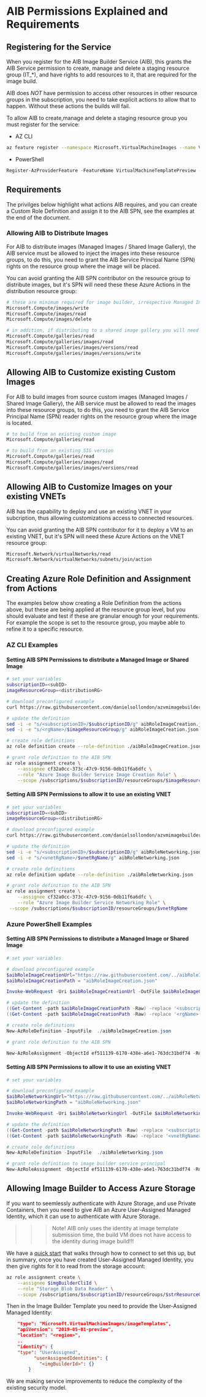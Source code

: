 # AIB Permissions Explained and Requirements
## Registering for the Service
When you register for the AIB Image Builder Service (AIB), this grants the AIB Service permission to create, manage and delete a staging resource group (IT_*), and have rights to add resources to it, that are required for the image build. 

AIB does *NOT* have permission to access other resources in other resource groups in the subscription, you need to take explicit actions to allow that to happen. Without these actions the builds will fail.

To allow AIB to create,manage and delete a staging resource group you must register for the service:
* AZ CLI
```bash
az feature register --namespace Microsoft.VirtualMachineImages --name VirtualMachineTemplatePreview
```
* PowerShell
```PowerShell
Register-AzProviderFeature -FeatureName VirtualMachineTemplatePreview -ProviderNamespace Microsoft.VirtualMachineImages
```

## Requirements
The privilges below highlight what actions AIB requires, and you can create a Custom Role Definition and assign it to the AIB SPN, see the examples at the end of the document.

### Allowing AIB to Distribute Images
For AIB to distribute images (Managed Images / Shared Image Gallery), the AIB service must be allowed to inject the images into these resource groups, to do this, you need to grant the AIB Service Principal Name (SPN) rights on the resource group where the image will be placed. 

You can avoid granting the AIB SPN contributor on the resource group to distribute images, but it's SPN will need these these Azure Actions in the distribution resource group:

```bash
# these are minimum required for image builder, irrespective Managed Images \ Shared Image Gallery
Microsoft.Compute/images/write
Microsoft.Compute/images/read
Microsoft.Compute/images/delete

# in addition, if distributing to a shared image gallery you will need these:
Microsoft.Compute/galleries/read
Microsoft.Compute/galleries/images/read
Microsoft.Compute/galleries/images/versions/read
Microsoft.Compute/galleries/images/versions/write
```

## Allowing AIB to Customize existing Custom Images
For AIB to build images from source custom images (Managed Images / Shared Image Gallery), the AIB service must be allowed to read the images into these resource groups, to do this, you need to grant the AIB Service Principal Name (SPN) reader rights on the resource group where the image is located. 

```bash
# to build from an existing custom image
Microsoft.Compute/galleries/read

# to build from an existing SIG version
Microsoft.Compute/galleries/read
Microsoft.Compute/galleries/images/read
Microsoft.Compute/galleries/images/versions/read
```

## Allowing AIB to Customize Images on your existing VNETs
AIB has the capability to deploy and use an existing VNET in your subcription, thus allowing customizations access to connected resources. 

You can avoid granting the AIB SPN contributor for it to deploy a VM to an existing VNET, but it's SPN will need these Azure Actions on the VNET resource group:

```bash
Microsoft.Network/virtualNetworks/read
Microsoft.Network/virtualNetworks/subnets/join/action
```

## Creating Azure Role Definition and Assignment from Actions
The examples below show creating a Role Definition from the actions above, but these are being applied at the resource group level, but you should evaluate and test if these are granular enough for your requirements. For example the scope is set to the resource group, you maybe able to refine it to a specific resource.

### AZ CLI Examples
#### Setting AIB SPN Permissions to distribute a Managed Image or Shared Image 
```bash
# set your variables
subscriptionID=<subID>
imageResourceGroup=<distributionRG>

# download preconfigured example
curl https://raw.githubusercontent.com/danielsollondon/azvmimagebuilder/master/solutions/12_Creating_AIB_Security_Roles/aibRoleImageCreation.json -o aibRoleImageCreation.json

# update the definition
sed -i -e "s/<subscriptionID>/$subscriptionID/g" aibRoleImageCreation.json
sed -i -e "s/<rgName>/$imageResourceGroup/g" aibRoleImageCreation.json

# create role definitions
az role definition create --role-definition ./aibRoleImageCreation.json

# grant role definition to the AIB SPN
az role assignment create \
    --assignee cf32a0cc-373c-47c9-9156-0db11f6a6dfc \
    --role "Azure Image Builder Service Image Creation Role" \
    --scope /subscriptions/$subscriptionID/resourceGroups/$imageResourceGroup
```

#### Setting AIB SPN Permissions to allow it to use an existing VNET
```bash
# set your variables
subscriptionID=<subID>
imageResourceGroup=<distributionRG>

# download preconfigured example
curl https://raw.githubusercontent.com/danielsollondon/azvmimagebuilder/master/solutions/12_Creating_AIB_Security_Roles/aibRoleNetworking.json -o aibRoleNetworking.json

# update the definition
sed -i -e "s/<subscriptionID>/$subscriptionID/g" aibRoleNetworking.json
sed -i -e "s/<vnetRgName>/$vnetRgName/g" aibRoleNetworking.json

# create role definitions
az role definition update --role-definition ./aibRoleNetworking.json

# grant role definition to the AIB SPN
az role assignment create \
    --assignee cf32a0cc-373c-47c9-9156-0db11f6a6dfc \
    --role "Azure Image Builder Service Networking Role" \
 --scope /subscriptions/$subscriptionID/resourceGroups/$vnetRgName
```

### Azure PowerShell Examples
#### Setting AIB SPN Permissions to distribute a Managed Image or Shared Image 
```powerShell
# set your variables

# download preconfigured example
$aibRoleImageCreationUrl="https://raw.githubusercontent.com/../aibRoleImageCreation.json"
$aibRoleImageCreationPath = "aibRoleImageCreation.json"

Invoke-WebRequest -Uri $aibRoleImageCreationUrl -OutFile $aibRoleImageCreationPath -UseBasicParsing

# update the definition
((Get-Content -path $aibRoleImageCreationPath -Raw) -replace '<subscriptionID>',$subscriptionID) | Set-Content -Path $aibRoleImageCreationPath
((Get-Content -path $aibRoleImageCreationPath -Raw) -replace '<rgName>', $imageResourceGroup) | Set-Content -Path $aibRoleImageCreationPath

# create role definitions
New-AzRoleDefinition -InputFile  ./aibRoleImageCreation.json

# grant role definition to the AIB SPN

New-AzRoleAssignment -ObjectId ef511139-6170-438e-a6e1-763dc31bdf74 -RoleDefinitionName "Azure Image Builder Service Image Creation Role" -Scope "/subscriptions/$subscriptionID/resourceGroups/$imageResourceGroup"
```

#### Setting AIB SPN Permissions to allow it to use an existing VNET

```powerShell
# set your variables

# download preconfigured example
$aibRoleNetworkingUrl="https://raw.githubusercontent.com/../aibRoleNetworking.json"
$aibRoleNetworkingPath = "aibRoleNetworking.json"

Invoke-WebRequest -Uri $aibRoleNetworkingUrl -OutFile $aibRoleNetworkingPath -UseBasicParsing

# update the definition
((Get-Content -path $aibRoleNetworkingPath -Raw) -replace '<subscriptionID>',$subscriptionID) | Set-Content -Path $aibRoleNetworkingPath
((Get-Content -path $aibRoleNetworkingPath -Raw) -replace '<vnetRgName>',$vnetRgName) | Set-Content -Path $aibRoleNetworkingPath

# create role definitions
New-AzRoleDefinition -InputFile  ./aibRoleNetworking.json

# grant role definition to image builder service principal
New-AzRoleAssignment -ObjectId ef511139-6170-438e-a6e1-763dc31bdf74 -RoleDefinitionName "Azure Image Builder Service Networking Role" -Scope "/subscriptions/$subscriptionID/resourceGroups/$vnetRgName"
```
## Allowing Image Builder to Access Azure Storage
If you want to seemlessly authenticate with Azure Storage, and use Private Containers, then you need to give AIB an Azure User-Assigned Managed Identity, which it can use to authenticate with Azure Storage.

>>> Note! AIB only uses the identity at image template submission time, the build VM does not have access to the identity during image build!!!

We have a [quick start](XXXXXXXhttps://github.com/danielsollondon/azvmimagebuilder/tree/master/quickquickstarts/7_Creating_Custom_Image_using_MSI_to_Access_Storage#create-a-custom-image-that-will-use-an-azure-user-assigned-managed-identity-to-seemlessly-access-files-azure-storage) that walks through how to connect to set this up, but in summary, once you have created User-Assigned Managed Identity, you then give rights for it to read from the storage account:

```bash
az role assignment create \
    --assignee $imgBuilderCliId \
    --role "Storage Blob Data Reader" \
    --scope /subscriptions/$subscriptionID/resourceGroups/$strResourceGroup/providers/Microsoft.Storage/storageAccounts/$scriptStorageAcc/blobServices/default/containers/$scriptStorageAccContainer 
```

Then in the Image Builder Template you need to provide the User-Assigned Managed Identity:

```json
    "type": "Microsoft.VirtualMachineImages/imageTemplates",
    "apiVersion": "2019-05-01-preview",
    "location": "<region>",
    ..
    "identity": {
    "type": "UserAssigned",
          "userAssignedIdentities": {
            "<imgBuilderId>": {}     
        }
```

We are making service improvements to reduce the complexity of the existing security model.